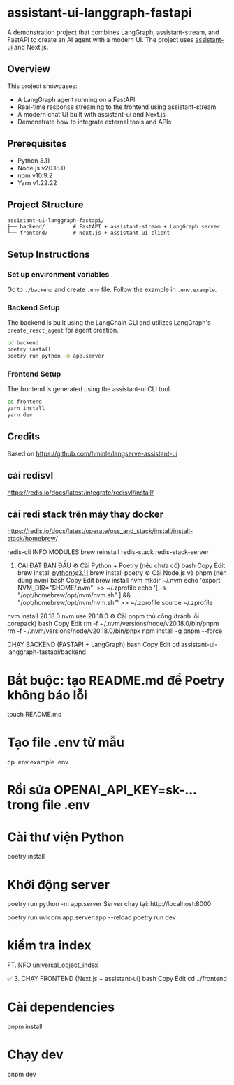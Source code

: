 # assistant-ui-langgraph-fastapi


A demonstration project that combines LangGraph, assistant-stream, and FastAPI to create an AI agent with a modern UI. The project uses [assistant-ui](https://www.assistant-ui.com/) and Next.js.

## Overview

This project showcases:

- A LangGraph agent running on a FastAPI
- Real-time response streaming to the frontend using assistant-stream
- A modern chat UI built with assistant-ui and Next.js
- Demonstrate how to integrate external tools and APIs

## Prerequisites

- Python 3.11
- Node.js v20.18.0
- npm v10.9.2
- Yarn v1.22.22

## Project Structure

```
assistant-ui-langgraph-fastapi/
├── backend/         # FastAPI + assistant-stream + LangGraph server
└── frontend/        # Next.js + assistant-ui client
```

## Setup Instructions

### Set up environment variables

Go to `./backend` and create `.env` file. Follow the example in `.env.example`.

### Backend Setup

The backend is built using the LangChain CLI and utilizes LangGraph's `create_react_agent` for agent creation.

```bash
cd backend
poetry install
poetry run python -m app.server
```

### Frontend Setup

The frontend is generated using the assistant-ui CLI tool.

```bash
cd frontend
yarn install
yarn dev
```

## Credits

Based on https://github.com/hminle/langserve-assistant-ui


## cài redisvl
https://redis.io/docs/latest/integrate/redisvl/install/
## cài redi stack trên máy thay docker
https://redis.io/docs/latest/operate/oss_and_stack/install/install-stack/homebrew/

redis-cli INFO MODULES
brew reinstall redis-stack
redis-stack-server   




 1. CÀI ĐẶT BAN ĐẦU
⚙️ Cài Python + Poetry (nếu chưa có)
bash
Copy
Edit
brew install python@3.11
brew install poetry
⚙️ Cài Node.js và pnpm (nên dùng nvm)
bash
Copy
Edit
brew install nvm
mkdir ~/.nvm
echo 'export NVM_DIR="$HOME/.nvm"' >> ~/.zprofile
echo '[ -s "/opt/homebrew/opt/nvm/nvm.sh" ] && \. "/opt/homebrew/opt/nvm/nvm.sh"' >> ~/.zprofile
source ~/.zprofile

nvm install 20.18.0
nvm use 20.18.0
⚙️ Cài pnpm thủ công (tránh lỗi corepack)
bash
Copy
Edit
rm -f ~/.nvm/versions/node/v20.18.0/bin/pnpm
rm -f ~/.nvm/versions/node/v20.18.0/bin/pnpx
npm install -g pnpm --force




CHẠY BACKEND (FASTAPI + LangGraph)
bash
Copy
Edit
cd assistant-ui-langgraph-fastapi/backend

# Bắt buộc: tạo README.md để Poetry không báo lỗi
touch README.md

# Tạo file .env từ mẫu
cp .env.example .env
# Rồi sửa OPENAI_API_KEY=sk-... trong file .env

# Cài thư viện Python
poetry install

# Khởi động server
poetry run python -m app.server
Server chạy tại: http://localhost:8000

poetry run uvicorn app.server:app --reload
poetry run dev

# kiểm tra index
FT.INFO universal_object_index

✅ 3. CHẠY FRONTEND (Next.js + assistant-ui)
bash
Copy
Edit
cd ../frontend

# Cài dependencies
pnpm install

# Chạy dev
pnpm dev